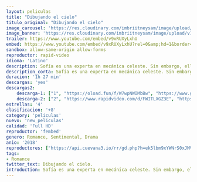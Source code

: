 ```yaml
---
layout: peliculas
title: "Dibujando el cielo"
titulo_original: "Dibujando el cielo"
image_carousel: 'https://res.cloudinary.com/imbriitneysam/image/upload/v1542234772/dibujando-poster-min.jpg'
image_banner: 'https://res.cloudinary.com/imbriitneysam/image/upload/v1542234773/dibujando-banner-min.jpg'
trailer: https://www.youtube.com/embed/v9xRUXyLxhU
embed: https://www.youtube.com/embed/v9xRUXyLxhU?rel=0&amp;hd=1&border=0&wmode=opaque&enablejsapi=1&modestbranding=1&controls=1&showinfo=1
sandbox: allow-same-origin allow-forms
reproductor: rapid-video
idioma: 'Latino'
description: Sofía es una experta en mecánica celeste. Sin embargo, ella no tiene idea de cuál es su camino en la Tierra; lleva años estudiando un posgrado y está tan obsesionada con terminar su tesis que ha sacrificado su vida personal. Una tormenta arruina sus esperanzas de culminar su trabajo, pero después de la lluvia siempre sale el Sol y así es como conoce a Raúl, un guapo vulcanólogo. Este encuentro inesperado le enseñará a leer las señales y a no dudar de ella misma cuando el universo se alinea.
description_corta: Sofía es una experta en mecánica celeste. Sin embargo, ella no tiene idea de cuál es su camino en la Tierra; lleva años estudiando un posgrado y está tan obsesionada con terminar su tesis que ha sacrificado su vida personal. Una...
duracion: '1h 27 min'
descargas: 'yes'
descargas2:
    descarga-1: ["1", "https://oload.fun/f/W7wpNWIMbBw", "https://www.google.com/s2/favicons?domain=openload.co","OpenLoad","https://res.cloudinary.com/imbriitneysam/image/upload/v1541473684/mexico.png", "Latino", "Full HD"]
    descarga-2: ["2", "https://www.rapidvideo.com/d/FWITLXGZ3E", "https://www.google.com/s2/favicons?domain=www.rapidvideo.com","RapidVideo","https://res.cloudinary.com/imbriitneysam/image/upload/v1541473684/mexico.png", "Latino", "Full HD"]
estrellas: '4'
clasificacion: '+8'
category: 'peliculas'
nuevo: 'new_peliculas'
calidad: 'Full HD'
reproductor: 'fembed'
genero: Romance, Sentimental, Drama
anio: '2018'
reproductores: ["https://api.cuevana3.io/rr/gd.php?h=ek5lbm9xYWNrS0xJMVp5b21KREk0dFBLbjVkaHhkRGdrOG1jbnBpUnhhS1ZxV2xmaGFPWXhyZW1tNU9TcU5QcDBiMk5lV091dTZxYjJxT2pnSzNVdWF5U3FadVkyUT09"]
tags:
- Romance
twitter_text: Dibujando el cielo.
introduction: Sofía es una experta en mecánica celeste. Sin embargo, ella no tiene idea de cuál es su camino en la Tierra; lleva años estudiando un posgrado y está tan obsesionada con terminar su tesis que ha sacrificado su vida personal. Una...
---
```



 







